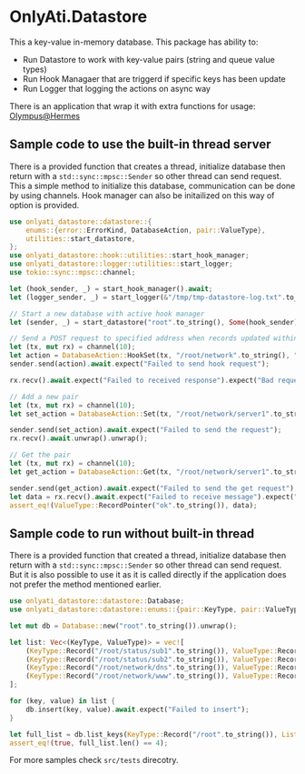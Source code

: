 # OnlyAti.Datastore
 
This a key-value in-memory database. This package has ability to:
- Run Datastore to work with key-value pairs (string and queue value types)
- Run Hook Managaer that are triggerd if specific keys has been update
- Run Logger that logging the actions on async way

There is an application that wrap it with extra functions for usage: [Olympus@Hermes](https://git.thinkaboutit.tech/PublicProjects/olympus-hermes)

## Sample code to use the built-in thread server

There is a provided function that creates a thread, initialize database then return with a `std::sync::mpsc::Sender` so other thread can send request.
This a simple method to initialize this database, communication can be done by using channels. Hook manager can also be initailized on this way of option is provided.

```rust
use onlyati_datastore::datastore::{
    enums::{error::ErrorKind, DatabaseAction, pair::ValueType},
    utilities::start_datastore,
};
use onlyati_datastore::hook::utilities::start_hook_manager;
use onlyati_datastore::logger::utilities::start_logger;
use tokio::sync::mpsc::channel;

let (hook_sender, _) = start_hook_manager().await;
let (logger_sender, _) = start_logger(&"/tmp/tmp-datastore-log.txt".to_string()).await;

// Start a new database with active hook manager
let (sender, _) = start_datastore("root".to_string(), Some(hook_sender), Some(logger_sender)).await;

// Send a POST request to specified address when records updated within /root/status
let (tx, mut rx) = channel(10);
let action = DatabaseAction::HookSet(tx, "/root/network".to_string(), "http://127.0.0.1:3031".to_string());
sender.send(action).await.expect("Failed to send hook request");

rx.recv().await.expect("Failed to received response").expect("Bad request");

// Add a new pair
let (tx, mut rx) = channel(10);
let set_action = DatabaseAction::Set(tx, "/root/network/server1".to_string(), "ok".to_string());

sender.send(set_action).await.expect("Failed to send the request");
rx.recv().await.unwrap().unwrap();

// Get the pair
let (tx, mut rx) = channel(10);
let get_action = DatabaseAction::Get(tx, "/root/network/server1".to_string());

sender.send(get_action).await.expect("Failed to send the get request");
let data = rx.recv().await.expect("Failed to receive message").expect("Failed to get data");
assert_eq!(ValueType::RecordPointer("ok".to_string()), data);
```

## Sample code to run without built-in thread

There is a provided function that created a thread, initialize database then return with a `std::sync::mpsc::Sender` so other thread can send request.
But it is also possible to use it as it is called directly if the application does not prefer the method mentioned earlier.

```rust
use onlyati_datastore::datastore::Database;
use onlyati_datastore::datastore::enums::{pair::KeyType, pair::ValueType, ListType};

let mut db = Database::new("root".to_string()).unwrap();

let list: Vec<(KeyType, ValueType)> = vec![
    (KeyType::Record("/root/status/sub1".to_string()), ValueType::RecordPointer("OK".to_string())),
    (KeyType::Record("/root/status/sub2".to_string()), ValueType::RecordPointer("NOK".to_string())),
    (KeyType::Record("/root/network/dns".to_string()), ValueType::RecordPointer("OK".to_string())),
    (KeyType::Record("/root/network/www".to_string()), ValueType::RecordPointer("NOK".to_string())),
];

for (key, value) in list {
    db.insert(key, value).await.expect("Failed to insert");
}

let full_list = db.list_keys(KeyType::Record("/root".to_string()), ListType::All).expect("Failed to get all keys");
assert_eq!(true, full_list.len() == 4);
```

For more samples check `src/tests` direcotry.
